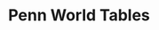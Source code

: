 ---
citation: Feenstra, Robert C., Robert Inklaar and Marcel P. Timmer (2015), "The Next
  Generation of the Penn World Table" American Economic Review, 105(10), 3150-3182,
  available for download at www.ggdc.net/pwt
contributors:
- Robert C. Feenstra
- Robert Inklaar
- Marcel P. Timmer
cost: None
description: PWT version 10.0 is a database with information on relative levels of
  income, output, input and productivity, covering 183 countries between 1950 and
  2019. Access to the data is provided in Excel, Stata and online formats.
documentation: https://www.rug.nl/ggdc/docs/pwt100-user-guide-to-data-files.pdf
doi: https://doi.org/10.15141/S50T0R
last_edit: Fri, 13 Oct 2023 11:13:33 GMT
location: https://www.rug.nl/ggdc/productivity/pwt/?lang=en
maintained_by: Contact pwt@rug.nl
open_access: 'TRUE'
record_creation_timestamp: 11/22/2020 17:20:46
shortname: pwt
tags:
- geography
- GDP
- productivity
terms_of_use: CC 4.0
timeframe: 1950-2017
title: Penn World Tables
uuid: 00c6f78f-f689-4d50-a965-812bfd528477
versioning: 'FALSE'
---